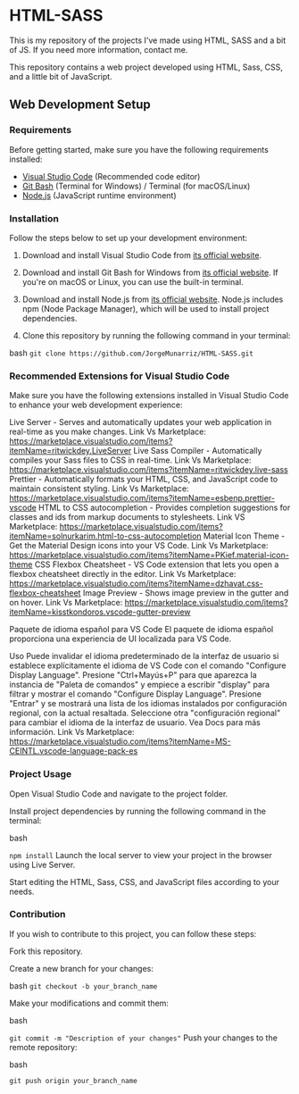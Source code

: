 # HTML-SASS
This is my repository of the projects I've made using HTML, SASS and a bit of JS. If you need more information, contact me.


This repository contains a web project developed using HTML, Sass, CSS, and a little bit of JavaScript.

## Web Development Setup

### Requirements

Before getting started, make sure you have the following requirements installed:

- [Visual Studio Code](https://code.visualstudio.com/) (Recommended code editor)
- [Git Bash](https://gitforwindows.org/) (Terminal for Windows) / Terminal (for macOS/Linux)
- [Node.js](https://nodejs.org/) (JavaScript runtime environment)

### Installation

Follow the steps below to set up your development environment:

1. Download and install Visual Studio Code from [its official website](https://code.visualstudio.com/).

2. Download and install Git Bash for Windows from [its official website](https://gitforwindows.org/). If you're on macOS or Linux, you can use the built-in terminal.

3. Download and install Node.js from [its official website](https://nodejs.org/). Node.js includes npm (Node Package Manager), which will be used to install project dependencies.

4. Clone this repository by running the following command in your terminal:

bash
`git clone https://github.com/JorgeMunarriz/HTML-SASS.git`

### Recommended Extensions for Visual Studio Code
Make sure you have the following extensions installed in Visual Studio Code to enhance your web development experience:

Live Server - Serves and automatically updates your web application in real-time as you make changes. Link Vs Marketplace: https://marketplace.visualstudio.com/items?itemName=ritwickdey.LiveServer
Live Sass Compiler - Automatically compiles your Sass files to CSS in real-time. Link Vs Marketplace: https://marketplace.visualstudio.com/items?itemName=ritwickdey.live-sass
Prettier - Automatically formats your HTML, CSS, and JavaScript code to maintain consistent styling. Link Vs Marketplace: https://marketplace.visualstudio.com/items?itemName=esbenp.prettier-vscode
HTML to CSS autocompletion - Provides completion suggestions for classes and ids from markup documents to stylesheets. Link VS Marketplace: https://marketplace.visualstudio.com/items?itemName=solnurkarim.html-to-css-autocompletion
Material Icon Theme - Get the Material Design icons into your VS Code. Link Vs Marketplace: https://marketplace.visualstudio.com/items?itemName=PKief.material-icon-theme
CSS Flexbox Cheatsheet - VS Code extension that lets you open a flexbox cheatsheet directly in the editor. Link Vs Marketplace: https://marketplace.visualstudio.com/items?itemName=dzhavat.css-flexbox-cheatsheet
Image Preview - Shows image preview in the gutter and on hover. Link Vs Marketplace: https://marketplace.visualstudio.com/items?itemName=kisstkondoros.vscode-gutter-preview

Paquete de idioma español para VS Code
El paquete de idioma español proporciona una experiencia de UI localizada para VS Code.

Uso
Puede invalidar el idioma predeterminado de la interfaz de usuario si establece explícitamente el idioma de VS Code con el comando "Configure Display Language". Presione "Ctrl+Mayús+P" para que aparezca la instancia de "Paleta de comandos" y empiece a escribir "display" para filtrar y mostrar el comando "Configure Display Language". Presione "Entrar" y se mostrará una lista de los idiomas instalados por configuración regional, con la actual resaltada. Seleccione otra "configuración regional" para cambiar el idioma de la interfaz de usuario. Vea Docs para más información. Link Vs Marketplace:  https://marketplace.visualstudio.com/items?itemName=MS-CEINTL.vscode-language-pack-es

### Project Usage
Open Visual Studio Code and navigate to the project folder.

Install project dependencies by running the following command in the terminal:

bash

`npm install`
Launch the local server to view your project in the browser using Live Server.

Start editing the HTML, Sass, CSS, and JavaScript files according to your needs.

### Contribution
If you wish to contribute to this project, you can follow these steps:

Fork this repository.

Create a new branch for your changes:

bash
`git checkout -b your_branch_name`

Make your modifications and commit them:

bash

`git commit -m "Description of your changes"`
Push your changes to the remote repository:

bash

`git push origin your_branch_name`